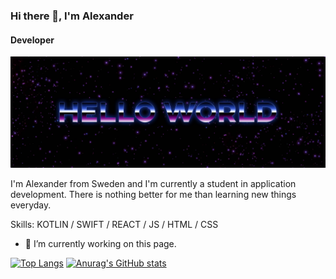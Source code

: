 ### Hi there 👋, I'm Alexander
#### Developer
![Developer](https://github.com/Lagos77/Github-Banner/blob/master/helloworldbanner.jpg)

I'm Alexander from Sweden and I'm currently a student in application development. There is nothing better for me than learning new things everyday.

Skills: KOTLIN / SWIFT / REACT / JS / HTML / CSS

- 🔭 I’m currently working on this page. 

[![Top Langs](https://github-readme-stats.vercel.app/api/top-langs/?username=Lagos77&layout=compact)](https://github.com/anuraghazra/github-readme-stats) [![Anurag's GitHub stats](https://github-readme-stats.vercel.app/api?username=Lagos77)](https://github.com/anuraghazra/github-readme-stats) 




<!--
**Lagos77/Lagos77** is a ✨ _special_ ✨ repository because its `README.md` (this file) appears on your GitHub profile.

Here are some ideas to get you started:

- 🔭 I’m currently working on ...
- 🌱 I’m currently learning ...
- 👯 I’m looking to collaborate on ...
- 🤔 I’m looking for help with ...
- 💬 Ask me about ...
- 📫 How to reach me: ...
- 😄 Pronouns: ...
- ⚡ Fun fact: ...
-->

